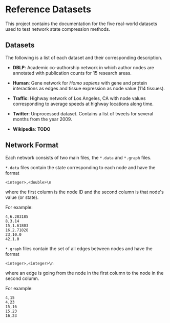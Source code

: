 # Reference Datasets

This project contains the documentation for the five real-world datasets used to
test network state compression methods.

## Datasets

The following is a list of each dataset and their corresponding description.

 * **DBLP**: Academic co-authorship network in which author nodes are annotated
   with publication counts for 15 research areas.

 * **Human**: Gene network for *Homo sapiens* with gene and protein interactions
   as edges and tissue expression as node value (114 tissues).

 * **Traffic**: Highway network of Los Angeles, CA with node values
   corresponding to average speeds at highway locations along time.

 * **Twitter**: Unprocessed dataset. Contains a list of tweets for several
   months from the year 2009.

 * **Wikipedia**: **TODO**

## Network Format

Each network consists of two main files, the `*.data` and `*.graph` files.

`*.data` files contain the state corresponding to each node and have the format

    <integer>,<double>\n

where the first column is the node ID and the second column is that node's
value (or state).

For example:

    4,6.283185
    8,3.14
    15,1.61803
    16,2.71828
    23,10.0
    42,1.0

`*.graph` files contain the set of all edges between nodes and have the
format

    <integer>,<integer>\n

where an edge is going from the node in the first column to the node in the
second column.

For example:

    4,15
    4,23
    15,16
    15,23
    16,23

